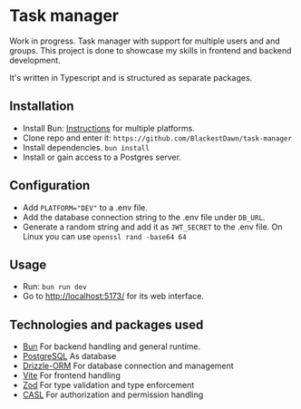 # Task manager

Work in progress.
Task manager with support for multiple users and and groups. This project is done to showcase my skills in frontend and backend development.

It's written in Typescript and is structured as separate packages.

## Installation

* Install Bun: [Instructions](https://bun.sh/install) for multiple platforms.
* Clone repo and enter it: `https://github.com/BlackestDawn/task-manager`
* Install dependencies. `bun install`
* Install or gain access to a Postgres server.

## Configuration

* Add `PLATFORM="DEV"` to a .env file.
* Add the database connection string to the .env file under `DB_URL`.
* Generate a random string and add it as `JWT_SECRET` to the .env file. On Linux you can use `openssl rand -base64 64`

## Usage

* Run: `bun run dev`
* Go to <http://localhost:5173/> for its web interface.

## Technologies and packages used

* [Bun](https://bun.sh/) For backend handling and general runtime.
* [PostgreSQL](https://www.postgresql.org) As database
* [Drizzle-ORM](https://orm.drizzle.team/) For database connection and management
* [Vite](https://vite.dev/) For frontend handling
* [Zod](https://zod.dev) For type validation and type enforcement
* [CASL](https://casl.js.org) For authorization and permission handling
